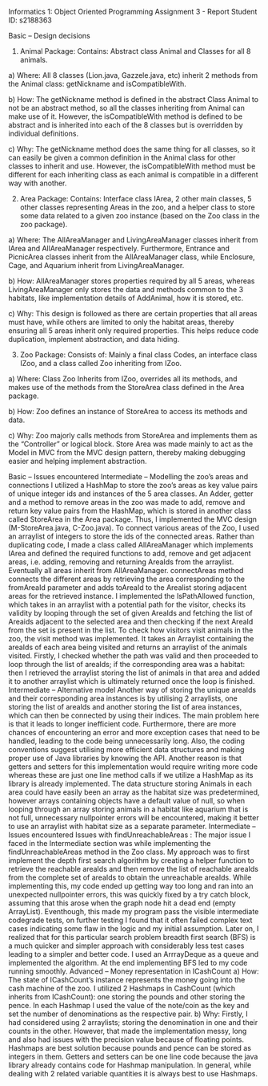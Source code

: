 Informatics 1: Object Oriented Programming
Assignment 3 - Report
Student ID: s2188363

Basic – Design decisions
1. Animal Package:
Contains: Abstract class Animal and Classes for all 8 animals.

a) Where: All 8 classes (Lion.java, Gazzele.java, etc) inherit 2 methods from the Animal class: getNickname and isCompatibleWith.

b) How: The getNickname method is defined in the abstract Class Animal to not be an abstract method, so all the classes inheriting from Animal can make use of it. However, the isCompatibleWith method is defined to be abstract and is inherited into each of the 8 classes but is overridden by individual definitions.

c) Why: The getNickname method does the same thing for all classes, so it can easily be given a common definition in the Animal class for other classes to inherit and use. However, the isCompatibleWith method must be different for each inheriting class as each animal is compatible in a different way with another.

2. Area Package:
Contains: Interface class IArea, 2 other main classes, 5 other classes representing Areas in the zoo, and a helper class to store some data related to a given zoo instance (based on the Zoo class in the zoo package).

a) Where: The AllAreaManager and LivingAreaManager classes inherit from IArea and AllAreaManager respectively. Furthermore, Entrance and PicnicArea classes inherit from the AllAreaManager class, while Enclosure, Cage, and Aquarium inherit from LivingAreaManager.

b) How: AllAreaManager stores properties required by all 5 areas, whereas LivingAreaManager only stores the data and methods common to the 3 habitats, like implementation details of AddAnimal, how it is stored, etc.

c) Why: This design is followed as there are certain properties that all areas must have, while others are limited to only the habitat areas, thereby ensuring all 5 areas inherit only required properties. This helps reduce code duplication, implement abstraction, and data hiding.

3. Zoo Package:
Consists of: Mainly a final class Codes, an interface class IZoo, and a class called Zoo inheriting from IZoo.

a) Where: Class Zoo Inherits from IZoo, overrides all its methods, and makes use of the methods from the StoreArea class defined in the Area package.

b) How: Zoo defines an instance of StoreArea to access its methods and data.

c) Why: Zoo majorly calls methods from StoreArea and implements them as the “Controller” or logical block. Store Area was made mainly to act as the Model in MVC from the MVC design pattern, thereby making debugging easier and helping implement abstraction.



Basic – Issues encountered
Intermediate – Modelling the zoo’s areas and connections
I utilized a HashMap to store the zoo’s areas as key value pairs of unique integer ids and instances of the 5 area
classes. An Adder, getter and a method to remove areas in the zoo was made to add, remove and return key
value pairs from the HashMap, which is stored in another class called StoreArea in the Area package. Thus, I
implemented the MVC design (M-StoreArea.java, C-Zoo.java). To connect various areas of the Zoo, I used an
arraylist of integers to store the ids of the connected areas. Rather than duplicating code, I made a class called
AllAreaManager which implements IArea and defined the required functions to add, remove and get adjacent
areas, i.e. adding, removing and returning AreaIds from the arraylist. Eventually all areas inherit from
AllAreaManager.
connectAreas method connects the different areas by retrieving the area corresponding to the fromAreaId
parameter and adds toAreaId to the Arealist storing adjacent areas for the retrieved instance.
I implemented the IsPathAllowed function, which takes in an arraylist with a potential path for the visitor,
checks its validity by looping through the set of given AreaIds and fetching the list of Areaids adjacent to the
selected area and then checking if the next AreaId from the set is present in the list.
To check how visitors visit animals in the zoo, the visit method was implemented. It takes an Arraylist
containing the areaIds of each area being visited and returns an arraylist of the animals visited. Firstly, I
checked whether the path was valid and then proceeded to loop through the list of areaIds; if the corresponding
area was a habitat: then I retrieved the arraylist storing the list of animals in that area and added it to another
arraylist which is ultimately returned once the loop is finished.
Intermediate – Alternative model
Another way of storing the unique areaIds and their corresponding area instances is by utilising 2 arraylists, one
storing the list of areaIds and another storing the list of area instances, which can then be connected by using
their indices.
The main problem here is that it leads to longer inefficient code. Furthermore, there are more chances of
encountering an error and more exception cases that need to be handled, leading to the code being unnecessarily
long. Also, the coding conventions suggest utilising more efficient data structures and making proper use of
Java libraries by knowing the API. Another reason is that getters and setters for this implementation would
require writing more code whereas these are just one line method calls if we utilize a HashMap as its library is
already implemented.
The data structure storing Animals in each area could have easily been an array as the habitat size was
predetermined, however arrays containing objects have a default value of null, so when looping through an
array storing animals in a habitat like aquarium that is not full, unnecessary nullpointer errors will be
encountered, making it better to use an arraylist with habitat size as a separate parameter.
Intermediate – Issues encountered
Issues with findUnreachableAreas :
The major issue I faced in the Intermediate section was while implementing the findUnreachableAreas method
in the Zoo class. My approach was to first implement the depth first search algorithm by creating a helper
function to retrieve the reachable areaIds and then remove the list of reachable areaIds from the complete set of
areaIds to obtain the unreachable areaIds.
While implementing this, my code ended up getting way too long and ran into an unexpected nullpointer errors,
this was quickly fixed by a try catch block, assuming that this arose when the graph node hit a dead end (empty
ArrayList). Eventhough, this made my program pass the visible intermediate codegrade tests, on further testing
I found that it often failed complex text cases indicating some flaw in the logic and my initial assumption.
Later on, I realized that for this particular search problem breadth first search (BFS) is a much quicker and
simpler approach with considerably less test cases leading to a simpler and better code. I used an ArrrayDeque
as a queue and implemented the algorithm. At the end implementing BFS led to my code running smoothly.
Advanced – Money representation in ICashCount
a) How: The state of ICashCount’s instance represents the money going into the cash machine of the zoo. I
utilized 2 Hashmaps in CashCount (which inherits from ICashCount): one storing the pounds and other
storing the pence. In each Hashmap I used the value of the note/coin as the key and set the number of
denominations as the respective pair.
b) Why: Firstly, I had considered using 2 arraylists; storing the denomination in one and their counts in the
other. However, that made the implementation messy, long and also had issues with the precision value
because of floating points.
Hashmaps are best solution because pounds and pence can be stored as integers in them. Getters and setters
can be one line code because the java library already contains code for Hashmap manipulation. In general,
while dealing with 2 related variable quantities it is always best to use Hashmaps.